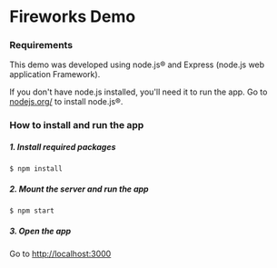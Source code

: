 # Fireworks Demo


### Requirements
This demo was developed using node.js® and Express (node.js web application Framework).

If you don't have node.js installed, you'll need it to run the app. Go to [nodejs.org/](http://nodejs.org/) to install node.js®.



### How to install and run the app

##### 1. Install required packages
```
$ npm install
```

##### 2. Mount the server and run the app
```
$ npm start
```

##### 3. Open the app
Go to [http://localhost:3000](http://localhost:3000/ "Fireworks Demo")